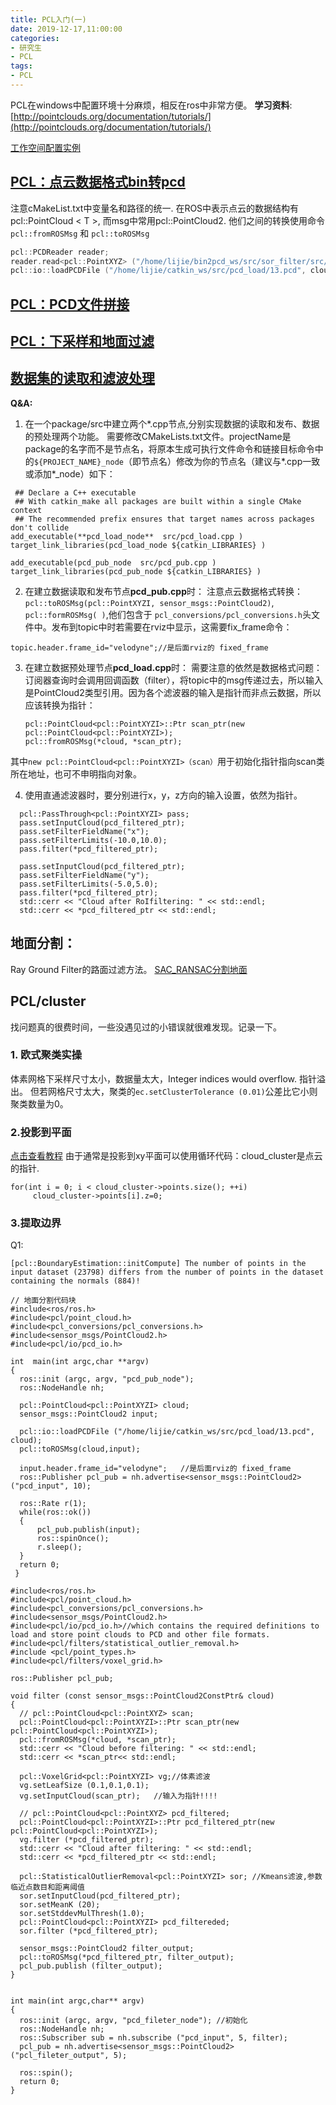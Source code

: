 ```yaml
---
title: PCL入门(一)
date: 2019-12-17,11:00:00
categories: 
- 研究生
- PCL
tags:
- PCL
---
```


PCL在windows中配置环境十分麻烦，相反在ros中非常方便。
**学习资料**:
[http://pointclouds.org/documentation/tutorials/](http://pointclouds.org/documentation/tutorials/)

[工作空间配置实例](https://blog.csdn.net/qq_42367689/article/details/104358046)

## [PCL：点云数据格式bin转pcd](https://blog.csdn.net/qq_40297851/article/details/85274563#commentBox)
注意cMakeList.txt中变量名和路径的统一. 在ROS中表示点云的数据结构有 pcl::PointCloud < T >, 而msg中常用pcl::PointCloud2. 他们之间的转换使用命令`pcl::fromROSMsg` 和 `pcl::toROSMsg`

```C++
pcl::PCDReader reader;
reader.read<pcl::PointXYZ> ("/home/lijie/bin2pcd_ws/src/sor_filter/src/table_scene_lms400.pcd", *cloud);
pcl::io::loadPCDFile ("/home/lijie/catkin_ws/src/pcd_load/13.pcd", cloud);
```

## [**PCL：PCD文件拼接**](https://blog.csdn.net/ethan_guo/article/details/80110023)

## [**PCL：下采样和地面过滤**](https://blog.csdn.net/AdamShan/article/details/82901295)

## [数据集的读取和滤波处理](https://www.cnblogs.com/li-yao7758258/p/6651326.html)

**Q&A:**  

1. 在一个package/src中建立两个*.cpp节点,分别实现数据的读取和发布、数据的预处理两个功能。
需要修改CMakeLists.txt文件。projectName是package的名字而不是节点名，将原本生成可执行文件命令和链接目标命令中的`${PROJECT_NAME}_node`（即节点名）修改为你的节点名（建议与*.cpp一致或添加*_node）如下：

```
 ## Declare a C++ executable
 ## With catkin_make all packages are built within a single CMake context
 ## The recommended prefix ensures that target names across packages don't collide
add_executable(**pcd_load_node**  src/pcd_load.cpp )
target_link_libraries(pcd_load_node ${catkin_LIBRARIES} )

add_executable(pcd_pub_node  src/pcd_pub.cpp )
target_link_libraries(pcd_pub_node ${catkin_LIBRARIES} )
```

2. 在建立数据读取和发布节点**pcd_pub.cpp**时：
   注意点云数据格式转换：`pcl::toROSMsg(pcl::PointXYZI, sensor_msgs::PointCloud2)`, `pcl::formROSMsg( )`,他们包含于				`pcl_conversions/pcl_conversions.h`头文件中。发布到topic中时若需要在rviz中显示，这需要fix_frame命令：

```
topic.header.frame_id="velodyne";//是后面rviz的 fixed_frame
```

3. 在建立数据预处理节点**pcd_load.cpp**时：
需要注意的依然是数据格式问题：订阅器查询时会调用回调函数（filter），将topic中的msg传递过去，所以输入是PointCloud2类型引用。因为各个滤波器的输入是指针而非点云数据，所以应该转换为指针：
	
	```
	pcl::PointCloud<pcl::PointXYZI>::Ptr scan_ptr(new pcl::PointCloud<pcl::PointXYZI>);
	pcl::fromROSMsg(*cloud, *scan_ptr);
	```
其中`new pcl::PointCloud<pcl::PointXYZI>（scan）`用于初始化指针指向scan类所在地址，也可不申明指向对象。
	
4. 使用直通滤波器时，要分别进行x，y，z方向的输入设置，依然为指针。
```
  pcl::PassThrough<pcl::PointXYZI> pass;
  pass.setInputCloud(pcd_filtered_ptr);
  pass.setFilterFieldName("x");
  pass.setFilterLimits(-10.0,10.0);
  pass.filter(*pcd_filtered_ptr);

  pass.setInputCloud(pcd_filtered_ptr);
  pass.setFilterFieldName("y");
  pass.setFilterLimits(-5.0,5.0); 
  pass.filter(*pcd_filtered_ptr); 
  std::cerr << "Cloud after RoIfiltering: " << std::endl;
  std::cerr << *pcd_filtered_ptr << std::endl;
```

## 地面分割：
Ray Ground Filter的路面过滤方法。
[SAC_RANSAC分割地面](https://blog.csdn.net/HHH_go_/article/details/83148472)

## PCL/cluster
 找问题真的很费时间，一些没遇见过的小错误就很难发现。记录一下。
 ### 1. 欧式聚类实操
 体素网格下采样尺寸太小，数据量太大，Integer indices would overflow. 指针溢出。
 但若网格尺寸太大，聚类的`ec.setClusterTolerance (0.01)`公差比它小则聚类数量为0。
 ### 2.投影到平面
 [点击查看教程](http://pointclouds.org/documentation/tutorials/project_inliers.php#project-inliers)
 由于通常是投影到xy平面可以使用循环代码：cloud_cluster是点云的指针. 
 ````
 for(int i = 0; i < cloud_cluster->points.size(); ++i)
      cloud_cluster->points[i].z=0; 
 ````
### 3.提取边界
Q1:
````
[pcl::BoundaryEstimation::initCompute] The number of points in the input dataset (23798) differs from the number of points in the dataset containing the normals (884)!
````





```
// 地面分割代码块
#include<ros/ros.h>
#include<pcl/point_cloud.h>
#include<pcl_conversions/pcl_conversions.h>
#include<sensor_msgs/PointCloud2.h>
#include<pcl/io/pcd_io.h>

int  main(int argc,char **argv)
{
  ros::init (argc, argv, "pcd_pub_node"); 
  ros::NodeHandle nh;

  pcl::PointCloud<pcl::PointXYZI> cloud;
  sensor_msgs::PointCloud2 input;
 
  pcl::io::loadPCDFile ("/home/lijie/catkin_ws/src/pcd_load/13.pcd", cloud); 
  pcl::toROSMsg(cloud,input);

  input.header.frame_id="velodyne";   //是后面rviz的 fixed_frame
  ros::Publisher pcl_pub = nh.advertise<sensor_msgs::PointCloud2> ("pcd_input", 10);
  
  ros::Rate r(1);
  while(ros::ok())
  {
	  pcl_pub.publish(input);
	  ros::spinOnce();
	  r.sleep();
  }
  return 0;
 }

```

```
#include<ros/ros.h>
#include<pcl/point_cloud.h>
#include<pcl_conversions/pcl_conversions.h>
#include<sensor_msgs/PointCloud2.h>
#include<pcl/io/pcd_io.h>//which contains the required definitions to load and store point clouds to PCD and other file formats.
#include<pcl/filters/statistical_outlier_removal.h>
#include <pcl/point_types.h>
#include<pcl/filters/voxel_grid.h>

ros::Publisher pcl_pub;

void filter (const sensor_msgs::PointCloud2ConstPtr& cloud)
{
  // pcl::PointCloud<pcl::PointXYZ> scan;
  pcl::PointCloud<pcl::PointXYZI>::Ptr scan_ptr(new pcl::PointCloud<pcl::PointXYZI>);
  pcl::fromROSMsg(*cloud, *scan_ptr);
  std::cerr << "Cloud before filtering: " << std::endl;
  std::cerr << *scan_ptr<< std::endl;

  pcl::VoxelGrid<pcl::PointXYZI> vg;//体素滤波
  vg.setLeafSize (0.1,0.1,0.1);
  vg.setInputCloud(scan_ptr);   //输入为指针!!!!
  
  // pcl::PointCloud<pcl::PointXYZ> pcd_filtered;
  pcl::PointCloud<pcl::PointXYZI>::Ptr pcd_filtered_ptr(new pcl::PointCloud<pcl::PointXYZI>);
  vg.filter (*pcd_filtered_ptr);
  std::cerr << "Cloud after filtering: " << std::endl;
  std::cerr << *pcd_filtered_ptr << std::endl;

  pcl::StatisticalOutlierRemoval<pcl::PointXYZI> sor; //Kmeans滤波,参数临近点数目和距离阈值
  sor.setInputCloud(pcd_filtered_ptr);
  sor.setMeanK (20);
  sor.setStddevMulThresh(1.0);
  pcl::PointCloud<pcl::PointXYZI> pcd_filtereded;
  sor.filter (*pcd_filtered_ptr);

  sensor_msgs::PointCloud2 filter_output;
  pcl::toROSMsg(*pcd_filtered_ptr, filter_output);
  pcl_pub.publish (filter_output);
}


int main(int argc,char** argv)
{
  ros::init (argc, argv, "pcd_fileter_node"); //初始化
  ros::NodeHandle nh;
  ros::Subscriber sub = nh.subscribe ("pcd_input", 5, filter);
  pcl_pub = nh.advertise<sensor_msgs::PointCloud2> ("pcl_fileter_output", 5);
  
  ros::spin();
  return 0;
}
```



